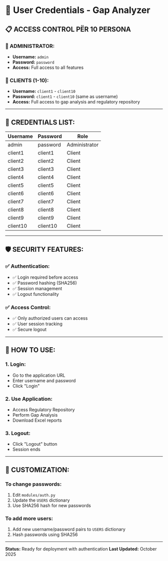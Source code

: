 # 🔐 User Credentials - Gap Analyzer

## 📋 **ACCESS CONTROL PËR 10 PERSONA**

### **👤 ADMINISTRATOR:**
- **Username:** `admin`
- **Password:** `password`
- **Access:** Full access to all features

### **👥 CLIENTS (1-10):**
- **Username:** `client1` - `client10`
- **Password:** `client1` - `client10` (same as username)
- **Access:** Full access to gap analysis and regulatory repository

---

## 🔑 **CREDENTIALS LIST:**

| Username | Password | Role |
|----------|----------|------|
| admin | password | Administrator |
| client1 | client1 | Client |
| client2 | client2 | Client |
| client3 | client3 | Client |
| client4 | client4 | Client |
| client5 | client5 | Client |
| client6 | client6 | Client |
| client7 | client7 | Client |
| client8 | client8 | Client |
| client9 | client9 | Client |
| client10 | client10 | Client |

---

## 🛡️ **SECURITY FEATURES:**

### **✅ Authentication:**
- ✅ Login required before access
- ✅ Password hashing (SHA256)
- ✅ Session management
- ✅ Logout functionality

### **✅ Access Control:**
- ✅ Only authorized users can access
- ✅ User session tracking
- ✅ Secure logout

---

## 📱 **HOW TO USE:**

### **1. Login:**
- Go to the application URL
- Enter username and password
- Click "Login"

### **2. Use Application:**
- Access Regulatory Repository
- Perform Gap Analysis
- Download Excel reports

### **3. Logout:**
- Click "Logout" button
- Session ends

---

## 🔧 **CUSTOMIZATION:**

### **To change passwords:**
1. Edit `modules/auth.py`
2. Update the `USERS` dictionary
3. Use SHA256 hash for new passwords

### **To add more users:**
1. Add new username/password pairs to `USERS` dictionary
2. Hash passwords using SHA256

---

**Status:** Ready for deployment with authentication
**Last Updated:** October 2025
